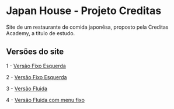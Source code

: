 # Japan House - Projeto Creditas
Site de um restaurante de comida japonêsa, proposto pela Creditas Academy, a titulo de estudo.

## Versões do site
1 - [Versão Fixo Esquerda](https://github.com/Washington-bezerra/projeto-creditas/blob/main/1-%20Fixo-esq/index.html)

2 - [Versão Fixo Esquerda](https://github.com/Washington-bezerra/projeto-creditas/blob/main/2-%20Fixo-meio/index.html)

3 - [Versão Fluida](https://github.com/Washington-bezerra/projeto-creditas/blob/main/3-%20Fluido/index.html)

4 - [Versão Fluida com menu fixo](https://github.com/Washington-bezerra/projeto-creditas/blob/main/4%20-%20Fluido-menu-fixo/index.html)
